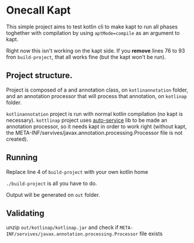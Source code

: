 # Onecall Kapt

This simple project aims to test kotlin cli to make kapt to run all phases toghether with compilation by using `aptMode=compile` as an argument to kapt.

Right now this isn't working on the kapt side.
If you **remove** lines 76 to 93 fron `build-project`, that all works fine (but the kapt won't be run).


## Project structure.

Project is composed of a and annotation class, on `kotlinannotation` folder, and an annotation processor that will process that annotation, on `kotlinap` folder.

`kotlinannotation` project is run with normal kotlin compilation (no kapt is necessary).
`kottlinap` project uses [auto-service](https://github.com/google/auto/tree/master/service) lib to be made an annotation processor, so it needs kapt in order to work right (without kapt, the META-INF/servives/javax.annotation.processing.Processor file is not created).

## Running

Replace line 4 of `build-project` with your own kotlin home

`./build-project` is all you have to do.

Output will be generated on `out` folder.

## Validating

unzip `out/kotlinap/kotlinap.jar` and check if `META-INF/servives/javax.annotation.processing.Processor` file exists